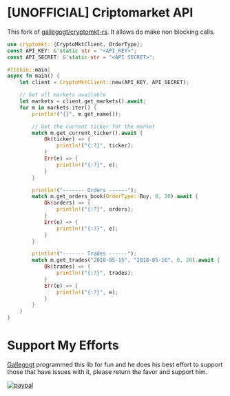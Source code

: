 # [UNOFFICIAL] Criptomarket API

This fork of [gallegogt/cryptomkt-rs](https://github.com/gallegogt/cryptomkt-rs). It allows do make non blocking calls.



```rust 
use cryptomkt::{CryptoMktClient, OrderType};
const API_KEY: &'static str = "<API_KEY>";
const API_SECRET: &'static str = "<API SECRET>";

#[tokio::main]
async fn main() {
    let client = CryptoMktClient::new(API_KEY, API_SECRET);

    // Get all markets available
    let markets = client.get_markets().await;
    for m in markets.iter() {
        println!("{}", m.get_name());

        // Get the current ticker for the market
        match m.get_current_ticker().await {
            Ok(ticker) => {
                println!("{:?}", ticker);
            }
            Err(e) => {
                println!("{:?}", e);
            }
        }

        println!("------- Orders ------");
        match m.get_orders_book(OrderType::Buy, 0, 20).await {
            Ok(orders) => {
                println!("{:?}", orders);
            }
            Err(e) => {
                println!("{:?}", e);
            }
        }

        println!("------- Trades ------");
        match m.get_trades("2018-05-15", "2018-05-16", 0, 20).await {
            Ok(trades) => {
                println!("{:?}", trades);
            }
            Err(e) => {
                println!("{:?}", e);
            }
        }
    }
}

```

# Support My Efforts

[Gallegogt](https://github.com/gallegogt) programmed this lib for fun and he does his best effort to support those that have issues with it, please return the favor and support him.

[![paypal](https://www.paypalobjects.com/en_US/i/btn/btn_donateCC_LG.gif)](https://www.paypal.me/reiloygt)
